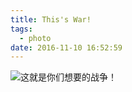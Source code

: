 ```yaml
---
title: This's War!
tags:
  - photo
date: 2016-11-10 16:52:59
---
```



![这就是你们想要的战争！](/img/69d909a5gw1f7qxqhhj2yg20a305o4r1.gif "Optional title")